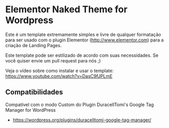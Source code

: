 # Elementor Naked Theme for Wordpress

Este é um template extremamente simples e livre de qualquer formatação para ser usado com o plugin Elementor (http://www.elementor.com) para a criação de Landing Pages.

Este template pode ser estilizado de acordo com suas necessidades. Se você quiser envie um pull request para nós ;)

Veja o vídeo sobre como instalar e usar o template: https://www.youtube.com/watch?v=DasC9fJPLmE

## Compatibilidades

Compatível com o modo Custom do Plugin DuracellTomi's Google Tag Manager for WordPress

- https://wordpress.org/plugins/duracelltomi-google-tag-manager/
